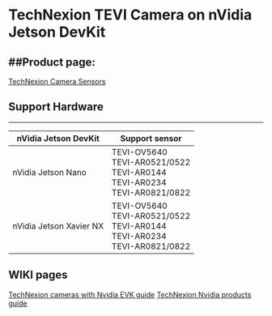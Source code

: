 TechNexion TEVI Camera on nVidia Jetson DevKit
===========================

##Product page:
 --------
[TechNexion Camera Sensors](https://www.technexion.com/products/embedded-vision/camera-sensors)

## Support Hardware
 --------
|nVidia Jetson DevKit| Support sensor |
|---|---|
|nVidia Jetson Nano| TEVI-OV5640 <br> TEVI-AR0521/0522 <br> TEVI-AR0144 <br> TEVI-AR0234 <br> TEVI-AR0821/0822|
|nVidia Jetson Xavier NX| TEVI-OV5640 <br> TEVI-AR0521/0522 <br> TEVI-AR0144 <br> TEVI-AR0234 <br> TEVI-AR0821/0822|

## WIKI pages
[TechNexion cameras with Nvidia EVK guide](https://developer.technexion.com/docs/tevi-arxxxx-cameras-on-nvidia-jetson-nano)
[TechNexion Nvidia products guide](https://developer.technexion.com/docs/1)
